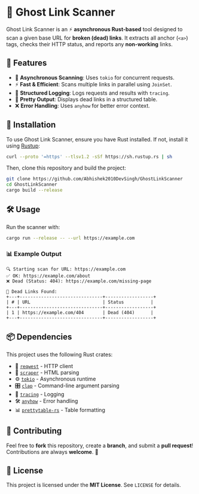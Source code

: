 # 👻 Ghost Link Scanner

Ghost Link Scanner is an ⚡ **asynchronous Rust-based** tool designed to scan a given base URL for **broken (dead) links**. It extracts all anchor (`<a>`) tags, checks their HTTP status, and reports any **non-working** links.

## 🚀 Features
- 🔄 **Asynchronous Scanning**: Uses `tokio` for concurrent requests.
- ⚡ **Fast & Efficient**: Scans multiple links in parallel using `JoinSet`.
- 📜 **Structured Logging**: Logs requests and results with `tracing`.
- 🎨 **Pretty Output**: Displays dead links in a structured table.
- ❌ **Error Handling**: Uses `anyhow` for better error context.

## 🔧 Installation
To use Ghost Link Scanner, ensure you have Rust installed. If not, install it using [Rustup](https://rustup.rs/):

```sh
curl --proto '=https' --tlsv1.2 -sSf https://sh.rustup.rs | sh
```

Then, clone this repository and build the project:

```sh
git clone https://github.com/Abhishek2010DevSingh/GhostLinkScanner
cd GhostLinkScanner
cargo build --release
```

## 🛠️ Usage
Run the scanner with:

```sh
cargo run --release -- --url https://example.com
```

### 📊 Example Output
```
🔍 Starting scan for URL: https://example.com
✅ OK: https://example.com/about
❌ Dead (Status: 404): https://example.com/missing-page

📌 Dead Links Found:
+---+-------------------------------+------------------+
| # | URL                           | Status          |
+---+-------------------------------+------------------+
| 1 | https://example.com/404       | Dead (404)      |
+---+-------------------------------+------------------+
```

## 📦 Dependencies
This project uses the following Rust crates:
- 🔗 [`reqwest`](https://docs.rs/reqwest) - HTTP client
- 📝 [`scraper`](https://docs.rs/scraper) - HTML parsing
- ⚙️ [`tokio`](https://docs.rs/tokio) - Asynchronous runtime
- 🎛️ [`clap`](https://docs.rs/clap) - Command-line argument parsing
- 📢 [`tracing`](https://docs.rs/tracing) - Logging
- 🛠️ [`anyhow`](https://docs.rs/anyhow) - Error handling
- 📊 [`prettytable-rs`](https://docs.rs/prettytable-rs) - Table formatting

## 🤝 Contributing
Feel free to **fork** this repository, create a **branch**, and submit a **pull request**! Contributions are always **welcome**. 🚀

## 📜 License
This project is licensed under the **MIT License**. See `LICENSE` for details.
